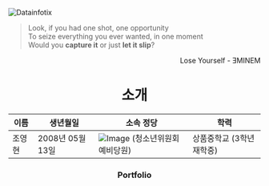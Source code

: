 ![Datainfotix](https://github.com/choyeounghyeon/choyeounghyeon/assets/133370084/6a2be163-6b6a-467b-b182-8f9669832a56)

> Look, if you had one shot, one opportunity<br/>
> To seize everything you ever wanted, in one moment<br/>
> Would you **capture it** or just **let it slip**?
<div align="right">
  Lose Yourself - ƎMINEM
</div>

<div align="center">
  <h1>소개</h1>
</div>


| **이름**      | **생년월일** | **소속 정당**     | **학력**      |
| ------------ | ------------ | ------------ | ------------ |
| 조영현     | 2008년 05월 13일   | ![Image](https://github.com/choyeounghyeon/choyeounghyeon/assets/133370084/a265cb95-e30f-4a27-a81c-3973f3b18088) (청소년위원회 예비당원) | 상품중학교 (3학년 재학중)   |

  <div align=center><h3>Portfolio</h3></div>
